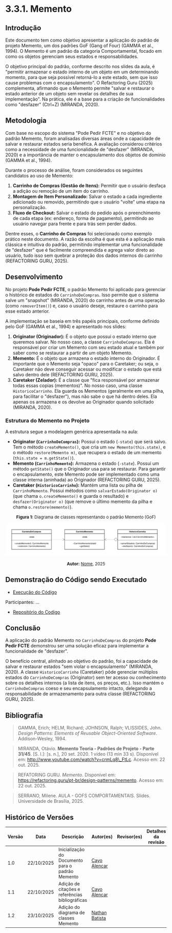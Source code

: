 

# 3.3.1. Memento

## Introdução

Este documento tem como objetivo apresentar a aplicação do padrão de projeto Memento, um dos padrões GoF (Gang of Four) (GAMMA et al., 1994). O Memento é um padrão da categoria Comportamental, focado em como os objetos gerenciam seus estados e responsabilidades.

O objetivo principal do padrão, conforme descrito nos slides da aula, é "permitir armazenar o estado interno de um objeto em um determinando momento, para que seja possível retorná-lo a este estado, sem que isso cause problemas com o encapsulamento". O Refactoring Guru (2025) complementa, afirmando que o Memento permite "salvar e restaurar o estado anterior de um objeto sem revelar os detalhes de sua implementação". Na prática, ele é a base para a criação de funcionalidades como "desfazer" (Ctrl+Z) (MIRANDA, 2020).

## Metodologia

Com base no escopo do sistema "Pode Pedir FCTE" e no objetivo do padrão Memento, foram analisadas diversas áreas onde a capacidade de salvar e restaurar estados seria benéfica. A avaliação considerou critérios como a necessidade de uma funcionalidade de "desfazer" (MIRANDA, 2020) e a importância de manter o encapsulamento dos objetos de domínio (GAMMA et al., 1994).

Durante o processo de análise, foram considerados os seguintes candidatos ao uso de Memento:

1.  **Carrinho de Compras (Gestão de Itens):** Permitir que o usuário desfaça a adição ou remoção de um item do carrinho.
2.  **Montagem de Item Personalizado:** Salvar o estado a cada ingrediente adicionado ou removido, permitindo que o usuário "volte" uma etapa na personalização.
3.  **Fluxo de Checkout:** Salvar o estado do pedido após o preenchimento de cada etapa (ex: endereço, forma de pagamento), permitindo ao usuário navegar para frente e para trás sem perder dados.

Dentre esses, o **Carrinho de Compras** foi selecionado como exemplo prático neste documento. A razão da escolha é que esta é a aplicação mais clássica e intuitiva do padrão, permitindo implementar uma funcionalidade de "desfazer" que é facilmente compreendida e agrega valor direto ao usuário, tudo isso sem quebrar a proteção dos dados internos do carrinho (REFACTORING GURU, 2025).

## Desenvolvimento

No projeto **Pode Pedir FCTE**, o padrão Memento foi aplicado para gerenciar o histórico de estados do `CarrinhoDeCompras`. Isso permite que o sistema salve um "snapshot" (MIRANDA, 2020) do carrinho antes de uma operação (como `removerItem()`) e, caso o usuário deseje, restaure o carrinho para esse estado anterior.

A implementação se baseia em três papéis principais, conforme definido pelo GoF (GAMMA et al., 1994) e apresentado nos slides:

1.  **Originator (Originador):** É o objeto que possui o estado interno que queremos salvar. No nosso caso, a classe `CarrinhoDeCompras`. Ela é responsável por criar um Memento com seu estado atual e também por saber como se restaurar a partir de um objeto Memento.
2.  **Memento:** É o objeto que armazena o estado interno do Originador. É importante que o Memento seja "opaco" para o Caretaker; ou seja, o Caretaker não deve conseguir acessar ou modificar o estado que está salvo dentro dele (REFACTORING GURU, 2025).
3.  **Caretaker (Zelador):** É a classe que "fica responsável por armazenar todas essas copias (mementos)". No nosso caso, uma classe `HistoricoCarrinho`. Ela guarda os Mementos (geralmente em uma pilha, para facilitar o "desfazer"), mas não sabe o que há dentro deles. Ela apenas os armazena e os devolve ao Originador quando solicitado (MIRANDA, 2020).

### Estrutura do Memento no Projeto

A estrutura segue a modelagem genérica apresentada na aula:

  * **Originator (`CarrinhoDeCompras`):** Possui o estado (`-state`) que será salvo. Tem o método `createMemento()`, que cria um `new Memento(this.state)`, e o método `restore(Memento m)`, que recupera o estado de um memento (`this.state = m.getState()`).
  * **Memento (`CarrinhoMemento`):** Armazena o estado (`-state`). Possui um método `getState()` que o Originador usa para se restaurar. Para garantir o encapsulamento, este Memento pode ser implementado como uma classe interna (aninhada) ao Originador (REFACTORING GURU, 2025).
  * **Caretaker (`HistoricoCarrinho`):** Mantém uma lista ou pilha de `CarrinhoMemento`. Possui métodos como `salvarEstado(Originator o)` (que chama `o.createMemento()` e guarda o resultado) e `desfazer(Originator o)` (que remove o último memento da pilha e chama `o.restore(memento)`).



<font size="2"><p style="text-align: center"><b>Figura 1:</b> Diagrama de classes representando o padrão Memento (GoF)</p></font>


<div style="text-align: center;">


![figura1](../../assets/images/Memento_UML.png)


</div>


<font size="2"><p style="text-align: center"><b>Autor:</b> <a href="https://github.com/...">Nome</a>, 2025</p></font> 
 ## Demonstração do Código sendo Executado


- [Execução do Código](...)</br>

Participantes: ...</br>

- [Repositório do Codigo](...)

## Conclusão

A aplicação do padrão Memento no `CarrinhoDeCompras` do projeto **Pode Pedir FCTE** demonstrou ser uma solução eficaz para implementar a funcionalidade de "desfazer".

O benefício central, alinhado ao objetivo do padrão, foi a capacidade de salvar e restaurar estados "sem violar o encapsulamento" (MIRANDA, 2020). A classe `HistoricoCarrinho` (Caretaker) pôde gerenciar múltiplos estados do `CarrinhoDeCompras` (Originator) sem ter acesso ou conhecimento sobre os detalhes internos (a lista de itens, os preços, etc.). Isso mantém o `CarrinhoDeCompras` coeso e seu encapsulamento intacto, delegando a responsabilidade de armazenamento para outra classe (REFACTORING GURU, 2025).

## Bibliografia

> GAMMA, Erich; HELM, Richard; JOHNSON, Ralph; VLISSIDES, John. *Design Patterns: Elements of Reusable Object-Oriented Software*. Addison-Wesley, 1994.

> MIRANDA, Otávio. **Memento Teoria - Padrões de Projeto - Parte 31/45**. [S. l.]: [s. n.], 20 set. 2020. 1 vídeo (13 min 33 s). Disponível em: http://www.youtube.com/watch?v=crmLq8\_FtLc. Acesso em: 22 out. 2025.

> REFATORING GURU. *Memento*. Disponível em: https://refactoring.guru/pt-br/design-patterns/memento. Acesso em: 22 out. 2025.

> SERRANO, Milene. AULA - GOFS COMPORTAMENTAIS. Slides. Universidade de Brasília, 2025.

## Histórico de Versões

| Versão | Data       | Descrição                                                             | Autor(es)                                      | Revisor(es) | Detalhes da revisão |
| ------ | ---------- | --------------------------------------------------------------------- | ---------------------------------------------- | ----------- | ------------------- |
| 1.0    | 22/10/2025 | Inicialização do Documento para o padrão Memento                      | [Cayo Alencar](https://github.com/Cayoalencar) |             |                     |
| 1.1    | 22/10/2025 | Adição de citações e referências bibliográficas                      |[Cayo Alencar](https://github.com/Cayoalencar)  |             |                     |
| 1.2    | 23/10/2025 | Adição do diagrama de classes Memento                      |[Nathan Batista](https://github.com/Nathan-bs)  |             |                     |